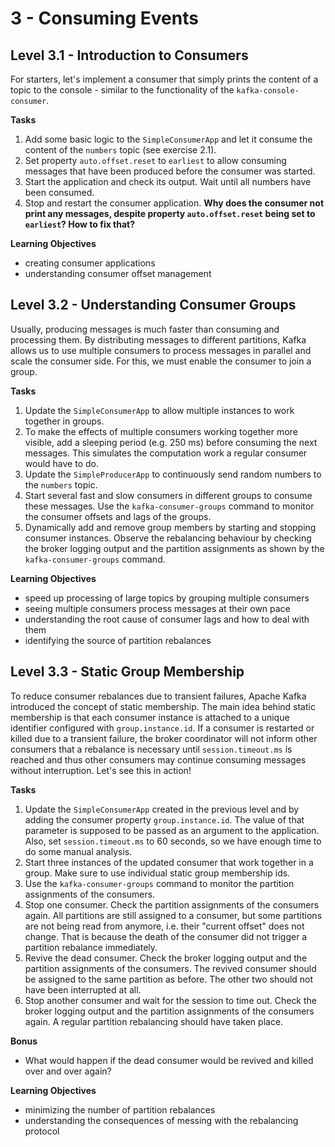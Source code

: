 # 3 - Consuming Events

## Level 3.1 - Introduction to Consumers
For starters, let's implement a consumer that simply prints the content of a
topic to the console - similar to the functionality of the 
`kafka-console-consumer`.

**Tasks**
1. Add some basic logic to the `SimpleConsumerApp` and let it consume the content of the `numbers` topic
   (see exercise 2.1).
2. Set property `auto.offset.reset` to `earliest` to allow consuming messages that have been produced before the
   consumer was started.
3. Start the application and check its output. Wait until all numbers have been consumed.
4. Stop and restart the consumer application. **Why does the consumer not print any messages, despite property
   `auto.offset.reset` being set to `earliest`? How to fix that?**

**Learning Objectives**
- creating consumer applications
- understanding consumer offset management


## Level 3.2 - Understanding Consumer Groups
Usually, producing messages is much faster than consuming and processing them. By distributing messages to different
partitions, Kafka allows us to use multiple consumers to process messages in parallel and scale the consumer side.
For this, we must enable the consumer to join a group.

**Tasks**
1. Update the `SimpleConsumerApp` to allow multiple instances to work together in groups.
2. To make the effects of multiple consumers working together more visible, add a sleeping period (e.g. 250 ms)
   before consuming the next messages. This simulates the computation work a regular consumer would have to do.
3. Update the `SimpleProducerApp` to continuously send random numbers to the `numbers` topic. 
4. Start several fast and slow consumers in different groups to consume these messages. Use the `kafka-consumer-groups`
   command to monitor the consumer offsets and lags of the groups.
5. Dynamically add and remove group members by starting and stopping consumer instances. Observe the rebalancing
   behaviour by checking the broker logging output and the partition assignments as shown by the
   `kafka-consumer-groups` command.

**Learning Objectives**
- speed up processing of large topics by grouping multiple consumers
- seeing multiple consumers process messages at their own pace
- understanding the root cause of consumer lags and how to deal with them
- identifying the source of partition rebalances  


## Level 3.3 - Static Group Membership
To reduce consumer rebalances due to transient failures, Apache Kafka introduced the concept of static membership.
The main idea behind static membership is that each consumer instance is attached to a unique identifier configured
with `group.instance.id`. If a consumer is restarted or killed due to a transient failure, the broker coordinator
will not inform other consumers that a rebalance is necessary until `session.timeout.ms` is reached and thus other
consumers may continue consuming messages without interruption. Let's see this in action!

**Tasks**
1. Update the `SimpleConsumerApp` created in the previous level and by adding the consumer property `group.instance.id`.
   The value of that parameter is supposed to be passed as an argument to the application. Also, set 
   `session.timeout.ms` to 60 seconds, so we have enough time to do some manual analysis. 
2. Start three instances of the updated consumer that work together in a group. Make sure to use individual static
   group membership ids.
3. Use the `kafka-consumer-groups` command to monitor the partition assignments of the consumers.
4. Stop one consumer. Check the partition assignments of the consumers again. All partitions are still assigned to a
   consumer, but some partitions are not being read from anymore, i.e. their "current offset" does not change. That is
   because the death of the consumer did not trigger a partition rebalance immediately.
5. Revive the dead consumer. Check the broker logging output and the partition assignments of the consumers. The
   revived consumer should be assigned to the same partition as before. The other two should not have been 
   interrupted at all. 
6. Stop another consumer and wait for the session to time out. Check the broker logging output and the partition
   assignments of the consumers again. A regular partition rebalancing should have taken place.

**Bonus**
- What would happen if the dead consumer would be revived and killed over and over again? 

**Learning Objectives**
- minimizing the number of partition rebalances
- understanding the consequences of messing with the rebalancing protocol
